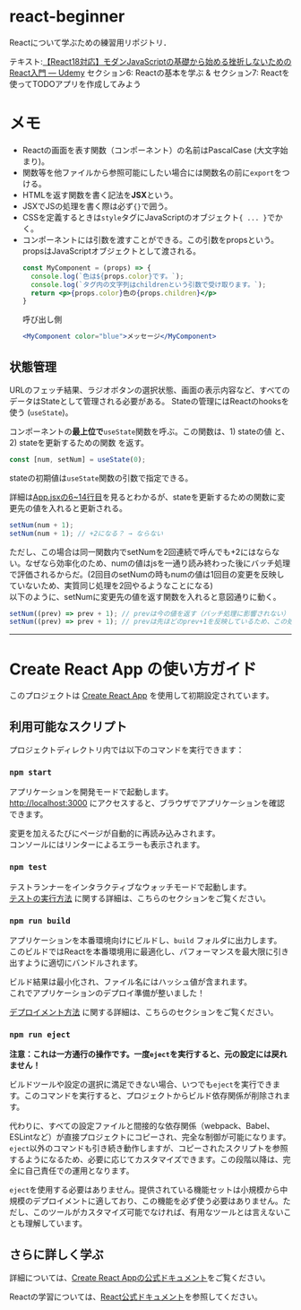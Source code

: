 # react-beginner
Reactについて学ぶための練習用リポジトリ．

テキスト:[【React18対応】モダンJavaScriptの基礎から始める挫折しないためのReact入門 ― Udemy](https://www.udemy.com/course/modern_javascipt_react_beginner/?couponCode=ACCAGE0923) セクション6: Reactの基本を学ぶ & セクション7: Reactを使ってTODOアプリを作成してみよう

# メモ
- Reactの画面を表す関数（コンポーネント）の名前はPascalCase (大文字始まり)。
- 関数等を他ファイルから参照可能にしたい場合には関数名の前に`export`をつける。
- HTMLを返す関数を書く記法を**JSX**という。
- JSXでJSの処理を書く際は必ず`{}`で囲う。
- CSSを定義するときは`style`タグにJavaScriptのオブジェクト`{ ... }`でかく。
- コンポーネントには引数を渡すことができる。この引数をpropsという。propsはJavaScriptオブジェクトとして渡される。
  ```jsx
  const MyComponent = (props) => {
    console.log(`色は${props.color}です。`);
    console.log(`タグ内の文字列はchildrenという引数で受け取ります。`);
    return <p>{props.color}色の{props.children}</p>
  }
  ```
  呼び出し側
  ```jsx
  <MyComponent color="blue">メッセージ</MyComponent>
  ```

## 状態管理
URLのフェッチ結果、ラジオボタンの選択状態、画面の表示内容など、すべてのデータはStateとして管理される必要がある。
Stateの管理にはReactのhooksを使う (`useState`)。

コンポーネントの**最上位で**`useState`関数を呼ぶ。この関数は、1) stateの値 と、 2) stateを更新するための関数 を返す。
```js
const [num, setNum] = useState(0);
```
stateの初期値は`useState`関数の引数で指定できる。

詳細は[App.jsxの6~14行目](src/App.jsx)を見るとわかるが、stateを更新するための関数に変更先の値を入れると更新される。
```js
setNum(num + 1);
setNum(num + 1); // +2になる？ → ならない
```
ただし、この場合は同一関数内でsetNumを2回連続で呼んでも+2にはならない。なぜなら効率化のため、numの値はjsを一通り読み終わった後にバッチ処理で評価されるからだ。(2回目のsetNumの時もnumの値は1回目の変更を反映していないため、実質同じ処理を2回やるようなことになる)  
以下のように、setNumに変更先の値を返す関数を入れると意図通りに動く。
```js
setNum((prev) => prev + 1); // prevは今の値を返す（バッチ処理に影響されない）
setNum((prev) => prev + 1); // prevは先ほどのprev+1を反映しているため、この処理はprev + 2となる。
```

---

# Create React App の使い方ガイド

このプロジェクトは [Create React App](https://github.com/facebook/create-react-app) を使用して初期設定されています。

## 利用可能なスクリプト

プロジェクトディレクトリ内では以下のコマンドを実行できます：

### `npm start`

アプリケーションを開発モードで起動します。\
[http://localhost:3000](http://localhost:3000) にアクセスすると、ブラウザでアプリケーションを確認できます。

変更を加えるたびにページが自動的に再読み込みされます。\
コンソールにはリンターによるエラーも表示されます。

### `npm test`

テストランナーをインタラクティブなウォッチモードで起動します。\
[テストの実行方法](https://facebook.github.io/create-react-app/docs/running-tests) に関する詳細は、こちらのセクションをご覧ください。

### `npm run build`

アプリケーションを本番環境向けにビルドし、`build` フォルダに出力します。\
このビルドではReactを本番環境用に最適化し、パフォーマンスを最大限に引き出すように適切にバンドルされます。

ビルド結果は最小化され、ファイル名にはハッシュ値が含まれます。\
これでアプリケーションのデプロイ準備が整いました！

[デプロイメント方法](https://facebook.github.io/create-react-app/docs/deployment) に関する詳細は、こちらのセクションをご覧ください。

### `npm run eject`

**注意：これは一方通行の操作です。一度`eject`を実行すると、元の設定には戻れません！**

ビルドツールや設定の選択に満足できない場合、いつでも`eject`を実行できます。このコマンドを実行すると、プロジェクトからビルド依存関係が削除されます。

代わりに、すべての設定ファイルと間接的な依存関係（webpack、Babel、ESLintなど）が直接プロジェクトにコピーされ、完全な制御が可能になります。`eject`以外のコマンドも引き続き動作しますが、コピーされたスクリプトを参照するようになるため、必要に応じてカスタマイズできます。この段階以降は、完全に自己責任での運用となります。

`eject`を使用する必要はありません。提供されている機能セットは小規模から中規模のデプロイメントに適しており、この機能を必ず使う必要はありません。ただし、このツールがカスタマイズ可能でなければ、有用なツールとは言えないことも理解しています。

## さらに詳しく学ぶ

詳細については、[Create React Appの公式ドキュメント](https://facebook.github.io/create-react-app/docs/getting-started)をご覧ください。

Reactの学習については、[React公式ドキュメント](https://reactjs.org/)を参照してください。
